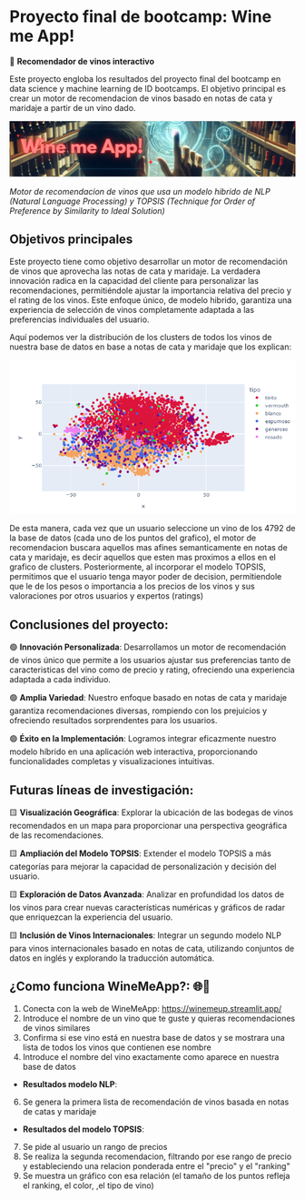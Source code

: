 # Proyecto final de bootcamp: Wine me App!
🔴 **Recomendador de vinos interactivo**

Este proyecto engloba los resultados del proyecto final del bootcamp en data science y machine learning de ID bootcamps. El objetivo principal es crear un motor de recomendacion de vinos basado en notas de cata y maridaje a partir de un vino dado.

![Banner](https://github.com/Salvarez-codesal/projecto_final_bootcamp_winemeapp/blob/main/imagenes/Banner.png)

_Motor de recomendacion de vinos que usa un modelo hibrido de NLP (Natural Language Processing) y TOPSIS (Technique for Order of Preference by Similarity to Ideal Solution)_


## Objetivos principales

Este proyecto tiene como objetivo desarrollar un motor de recomendación de vinos que aprovecha las notas de cata y maridaje. La verdadera innovación radica en la capacidad del cliente para personalizar las recomendaciones, permitiéndole ajustar la importancia relativa del precio y el rating de los vinos. Este enfoque único, de modelo hibrido, garantiza una experiencia de selección de vinos completamente adaptada a las preferencias individuales del usuario.

Aquí podemos ver la distribución de los clusters de todos los vinos de nuestra base de datos en base a notas de cata y maridaje que los explican:

![cluster_vinos_NLP](https://github.com/Salvarez-codesal/projecto_final_bootcamp_winemeapp/blob/main/imagenes/cluster_vinos_NLP.PNG)


De esta manera, cada vez que un usuario seleccione un vino de los 4792 de la base de datos (cada uno de los puntos del grafico), el motor de recomendacion buscara aquellos mas afines semanticamente en notas de cata y maridaje, es decir aquellos que esten mas proximos a ellos en el grafico de clusters. Posteriormente, al incorporar el modelo TOPSIS, permitimos que el usuario tenga mayor poder de decision, permitiendole que le de los pesos o importancia a los precios de los vinos y sus valoraciones por otros usuarios y expertos (ratings)


## Conclusiones del proyecto:

🟢 **Innovación Personalizada**: Desarrollamos un motor de recomendación de vinos único que permite a los usuarios ajustar sus preferencias tanto de caracteristicas del vino como de precio y rating, ofreciendo una experiencia adaptada a cada individuo.

🟢 **Amplia Variedad**: Nuestro enfoque basado en notas de cata y maridaje garantiza recomendaciones diversas, rompiendo con los prejuicios y ofreciendo resultados sorprendentes para los usuarios.

🟢 **Éxito en la Implementación**: Logramos integrar eficazmente nuestro modelo híbrido en una aplicación web interactiva, proporcionando funcionalidades completas y visualizaciones intuitivas.


## Futuras líneas de investigación:

🟨 **Visualización Geográfica**: Explorar la ubicación de las bodegas de vinos recomendados en un mapa para proporcionar una perspectiva geográfica de las recomendaciones.

🟨 **Ampliación del Modelo TOPSIS**: Extender el modelo TOPSIS a más categorías para mejorar la capacidad de personalización y decisión del usuario.

🟨 **Exploración de Datos Avanzada**: Analizar en profundidad los datos de los vinos para crear nuevas características numéricas y gráficos de radar que enriquezcan la experiencia del usuario.

🟨 **Inclusión de Vinos Internacionales**: Integrar un segundo modelo NLP para vinos internacionales basado en notas de cata, utilizando conjuntos de datos en inglés y explorando la traducción automática.


## ¿Como funciona WineMeApp?: 🌐🍷
1. Conecta con la web de WineMeApp: https://winemeup.streamlit.app/
2. Introduce el nombre de un vino que te guste y quieras recomendaciones de vinos similares
3. Confirma si ese vino está en nuestra base de datos y se mostrara una lista de todos los vinos que contienen ese nombre
4. Introduce el nombre del vino exactamente como aparece en nuestra base de datos

- **Resultados modelo NLP**:
6. Se genera la primera lista de recomendación de vinos basada en notas de catas y maridaje

- **Resultados del modelo TOPSIS**:
7. Se pide al usuario un rango de precios
8. Se realiza la segunda recomendacion, filtrando por ese rango de precio y estableciendo una relacion ponderada entre el "precio" y el "ranking"
9. Se muestra un gráfico con esa relación (el tamaño de los puntos refleja el ranking, el color, ,el tipo de vino)
